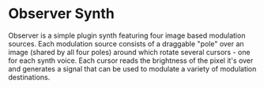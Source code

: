 # Observer Synth

Observer is a simple plugin synth featuring four image based modulation sources. Each modulation source consists of a draggable "pole" over an image (shared by all four poles) around which rotate several cursors - one for each synth voice. Each cursor reads the brightness of the pixel it's over and generates a signal that can be used to modulate a variety of modulation destinations.
